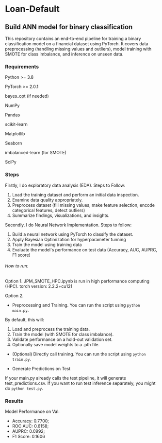 # Loan-Default
## Build ANN model for binary classification

This repository contains an end-to-end pipeline for training a binary classification model on a financial dataset using PyTorch. It covers data preprocessing (handling missing values and outliers), model training with SMOTE for class imbalance, and inference on unseen data.

### Requirements
Python >= 3.8

PyTorch >= 2.0.1

bayes_opt (if needed)

NumPy

Pandas

scikit-learn

Matplotlib

Seaborn

imbalanced-learn (for SMOTE)

SciPy

### Steps
Firstly, I do exploratory data analysis (EDA). Steps to Follow:
  1. Load the training dataset and perform an initial data inspection.
  2. Examine data quality appropriately.
  3. Preprocess dataset (fill missing values, make feature selection, encode categorical features, detect outliers)
  4. Summarize findings, visualizations, and insights.

Secondly, I do Neural Network Implementation. Steps to follow:
  1. Build a neural network using PyTorch to classify the dataset.
  2. Apply Bayesian Optimization for hyperparameter tunning
  3. Train the model using training data
  4. Evaluate the model's performance on test data (Accuracy, AUC, AUPRC, F1 score)


###### How to run:
Option 1. JPM_SMOTE_HPC.ipynb is run in high performance computing (HPC). torch version: 2.2.2+cu121

Option 2. 
- Preprocessing and Training. You can run the script using `python main.py`.

By default, this will:
1. Load and preprocess the training data.
2. Train the model (with SMOTE for class imbalance).
3. Validate performance on a hold-out validation set.
4. Optionally save model weights to a .pth file.

- (Optional) Directly call training. You can run the script using `python train.py`.

- Generate Predictions on Test

If your main.py already calls the test pipeline, it will generate test_predictions.csv. If you want to run test inference separately, you might do `python test.py`.


### Results
Model Performance on Val:
- Accuracy: 0.7700;
- ROC AUC: 0.6158;
- AUPRC: 0.0992;
- F1 Score: 0.1606
